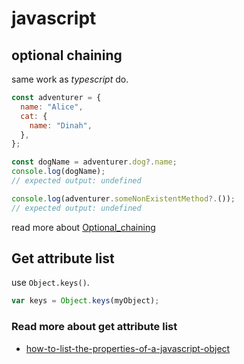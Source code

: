 # javascript

## optional chaining

same work as _typescript_ do.

```js
const adventurer = {
  name: "Alice",
  cat: {
    name: "Dinah",
  },
};

const dogName = adventurer.dog?.name;
console.log(dogName);
// expected output: undefined

console.log(adventurer.someNonExistentMethod?.());
// expected output: undefined
```

read more about [Optional_chaining](https://developer.mozilla.org/en-US/docs/Web/JavaScript/Reference/Operators/Optional_chaining)

## Get attribute list

use `Object.keys()`.

```js
var keys = Object.keys(myObject);
```

### Read more about get attribute list

- [how-to-list-the-properties-of-a-javascript-object](https://stackoverflow.com/questions/208016/how-to-list-the-properties-of-a-javascript-object)

